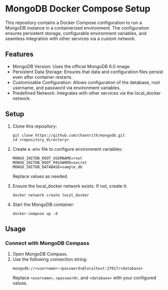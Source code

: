 # MongoDB Docker Compose Setup
This repository contains a Docker Compose configuration to run a MongoDB instance in a containerized environment. The configuration ensures persistent storage, configurable environment variables, and seamless integration with other services via a custom network.

## Features
- MongoDB Version: Uses the official MongoDB 6.0 image.
- Persistent Data Storage: Ensures that data and configuration files persist even after container restarts.
- Customizable Configuration: Allows configuration of the database, root username, and password via environment variables.
- Predefined Network: Integrates with other services via the local_docker network.

## Setup
1. Clone this repository:

    ```
    git clone https://github.com/channrith/mongodb.git
    cd <repository_directory>
    ```

2. Create a .env file to configure environment variables:

    ```
    MONGO_INITDB_ROOT_USERNAME=root
    MONGO_INITDB_ROOT_PASSWORD=secret
    MONGO_INITDB_DATABASE=sample_db
    ```
    Replace values as needed.

3. Ensure the local_docker network exists. If not, create it:

    ```
    docker network create local_docker
    ```

4. Start the MongoDB container:

    ```
    docker-compose up -d
    ```

## Usage
### Connect with MongoDB Compass
1. Open MongoDB Compass.
2. Use the following connection string:
    ```
    mongodb://<username>:<password>@localhost:27017/<database>
    ```
    Replace `<username>`, `<password>`, and `<database>` with your configured values.